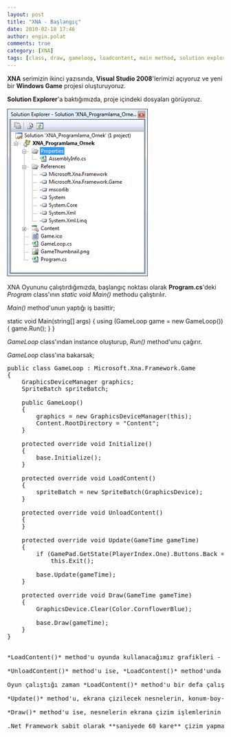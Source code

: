 ```yaml
---
layout: post
title: "XNA - Başlangıç"
date: 2010-02-18 17:46
author: engin.polat
comments: true
category: [XNA]
tags: [class, draw, gameloop, loadcontent, main method, solution explorer, unloadcontent, update, visual studio 2008, windows game, XNA]
---
```

**XNA** serimizin ikinci yazısında, **Visual Studio 2008**'lerimizi açıyoruz ve yeni bir **Windows Game** projesi oluşturuyoruz.

**Solution Explorer**'a baktığımızda, proje içindeki dosyaları görüyoruz.

<a href="/assets/uploads/2010/02/XNA_Ornek_1.png">![XNA Projesi Solution Explorer Penceresi](/assets/uploads/2010/02/XNA_Ornek_1.png "XNA Projesi Solution Explorer Penceresi")</a>

XNA Oyununu çalıştırdığımızda, başlangıç noktası olarak **Program.cs**'deki *Program* class'ının *static void Main()* methodu çalıştırılır.

*Main()* method'unun yaptığı iş basittir;



static void Main(string[] args)
{
    using (GameLoop game = new GameLoop())
    {
        game.Run();
    }
}</pre>

*GameLoop* class'ından instance oluşturup, *Run()* method'unu çağırır.

*GameLoop* class'ına bakarsak;

<pre class="brush:csharp">public class GameLoop : Microsoft.Xna.Framework.Game
{
    GraphicsDeviceManager graphics;
    SpriteBatch spriteBatch;

    public GameLoop()
    {
        graphics = new GraphicsDeviceManager(this);
        Content.RootDirectory = "Content";
    }

    protected override void Initialize()
    {
        base.Initialize();
    }

    protected override void LoadContent()
    {
        spriteBatch = new SpriteBatch(GraphicsDevice);
    }

    protected override void UnloadContent()
    {
    }

    protected override void Update(GameTime gameTime)
    {
        if (GamePad.GetState(PlayerIndex.One).Buttons.Back == ButtonState.Pressed)
            this.Exit();

        base.Update(gameTime);
    }

    protected override void Draw(GameTime gameTime)
    {
        GraphicsDevice.Clear(Color.CornflowerBlue);

        base.Draw(gameTime);
    }
}


*LoadContent()* method'u oyunda kullanacağımız grafikleri - sesleri - vs. hafızaya yüklediğimiz yerdir.

*UnloadContent()* method'u ise, *LoadContent()* method'unda yüklediğimiz kaynakları hafızadan sildiğimiz yerdir.

Oyun çalıştığı zaman *LoadContent()* method'u bir defa çalıştırılır. Oyun'dan çıkılırken de *UnloadContent()* method'u bir defa çalıştırılır.

*Update()* method'u, ekrana çizilecek nesnelerin, konum-boy-saydamlık-vs. değerlerinin hesaplandığı yerdir.

*Draw()* method'u ise, nesnelerin ekrana çizim işlemlerinin gerçekleştirildiği yerdir.

.Net Framework sabit olarak **saniyede 60 kare** çizim yapmayı hedefler. *Update()* ve *Draw()* method'larının **saniyede 60 kere** çalıştırılmasını beklemeliyiz.

